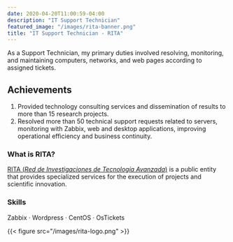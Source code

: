 ```yaml
---
date: 2020-04-20T11:00:59-04:00
description: "IT Support Technician"
featured_image: "/images/rita-banner.png"
title: "IT Support Technician - RITA"
---
```

As a Support Technician, my primary duties involved resolving, monitoring, and maintaining computers, networks, and web pages according to assigned tickets.


## Achievements
1. Provided technology consulting services and dissemination of results to more than 15 research projects.
2. Resolved more than 50 technical support requests related to servers, monitoring with Zabbix, web and desktop applications, improving operational efficiency and business continuity.
 

### What is RITA?
[RITA (_Red de Investigaciones de Tecnología Avanzada_)](https://rita.udistrital.edu.co/) is a public entity that provides specialized services for the execution of projects and scientific innovation.
 
### Skills
Zabbix · Wordpress · CentOS · OsTickets 

{{< figure src="/images/rita-logo.png" >}}

